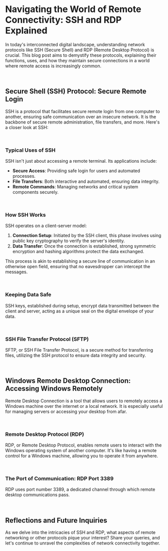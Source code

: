 # Navigating the World of Remote Connectivity: SSH and RDP Explained

In today's interconnected digital landscape, understanding network protocols like SSH (Secure Shell) and RDP (Remote Desktop Protocol) is crucial. This blog post aims to demystify these protocols, explaining their functions, uses, and how they maintain secure connections in a world where remote access is increasingly common.

<br>

## Secure Shell (SSH) Protocol: Secure Remote Login

SSH is a protocol that facilitates secure remote login from one computer to another, ensuring safe communication over an insecure network. It is the backbone of secure remote administration, file transfers, and more. Here's a closer look at SSH:

<br>

### Typical Uses of SSH

SSH isn't just about accessing a remote terminal. Its applications include:

- **Secure Access**: Providing safe login for users and automated processes.
- **File Transfers**: Both interactive and automated, ensuring data integrity.
- **Remote Commands**: Managing networks and critical system components securely.

<br>

### How SSH Works

SSH operates on a client-server model:

1. **Connection Setup**: Initiated by the SSH client, this phase involves using public key cryptography to verify the server's identity.
2. **Data Transfer**: Once the connection is established, strong symmetric encryption and hashing algorithms protect the data exchanged.

This process is akin to establishing a secure line of communication in an otherwise open field, ensuring that no eavesdropper can intercept the messages.

<br>

### Keeping Data Safe

SSH keys, established during setup, encrypt data transmitted between the client and server, acting as a unique seal on the digital envelope of your data.

<br>

### SSH File Transfer Protocol (SFTP)

SFTP, or SSH File Transfer Protocol, is a secure method for transferring files, utilizing the SSH protocol to ensure data integrity and security.

<br>

## Windows Remote Desktop Connection: Accessing Windows Remotely

Remote Desktop Connection is a tool that allows users to remotely access a Windows machine over the internet or a local network. It is especially useful for managing servers or accessing your desktop from afar.

<br>

### Remote Desktop Protocol (RDP)

RDP, or Remote Desktop Protocol, enables remote users to interact with the Windows operating system of another computer. It's like having a remote control for a Windows machine, allowing you to operate it from anywhere.

<br>

### The Port of Communication: RDP Port 3389

RDP uses port number 3389, a dedicated channel through which remote desktop communications pass.

<br>

## Reflections and Future Inquiries

As we delve into the intricacies of SSH and RDP, what aspects of remote networking or other protocols pique your interest? Share your queries, and let's continue to unravel the complexities of network connectivity together.
